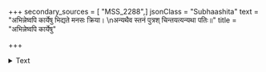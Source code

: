 +++
secondary_sources = [ "MSS_2288",]
jsonClass = "Subhaashita"
text = "अभिन्नेष्वपि कार्येषु भिद्यते मनसः क्रिया।  \nअन्यथैव स्तनं पुत्रश् चिन्तयत्यन्यथा पतिः॥"
title = "अभिन्नेष्वपि कार्येषु"

+++

<details><summary>Text</summary>

अभिन्नेष्वपि कार्येषु भिद्यते मनसः क्रिया।  
अन्यथैव स्तनं पुत्रश् चिन्तयत्यन्यथा पतिः॥
</details>
